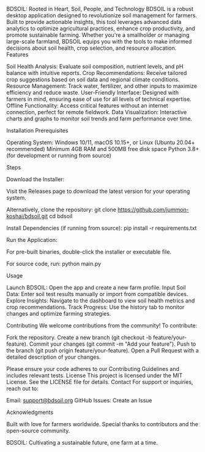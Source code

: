 BDSOIL: Rooted in Heart, Soil, People, and Technology
BDSOIL is a robust desktop application designed to revolutionize soil management for farmers. Built to provide actionable insights, this tool leverages advanced data analytics to optimize agricultural practices, enhance crop productivity, and promote sustainable farming. Whether you're a smallholder or managing large-scale farmland, BDSOIL equips you with the tools to make informed decisions about soil health, crop selection, and resource allocation.
Features

Soil Health Analysis: Evaluate soil composition, nutrient levels, and pH balance with intuitive reports.
Crop Recommendations: Receive tailored crop suggestions based on soil data and regional climate conditions.
Resource Management: Track water, fertilizer, and other inputs to maximize efficiency and reduce waste.
User-Friendly Interface: Designed with farmers in mind, ensuring ease of use for all levels of technical expertise.
Offline Functionality: Access critical features without an internet connection, perfect for remote fieldwork.
Data Visualization: Interactive charts and graphs to monitor soil trends and farm performance over time.

Installation
Prerequisites

Operating System: Windows 10/11, macOS 10.15+, or Linux (Ubuntu 20.04+ recommended)
Minimum 4GB RAM and 500MB free disk space
Python 3.8+ (for development or running from source)

Steps

Download the Installer:

Visit the Releases page to download the latest version for your operating system.

Alternatively, clone the repository:
git clone https://github.com/jummon-koshai/bdsoil.git
cd bdsoil




Install Dependencies (if running from source):
pip install -r requirements.txt


Run the Application:

For pre-built binaries, double-click the installer or executable file.

For source code, run:
python main.py





Usage

Launch BDSOIL: Open the app and create a new farm profile.
Input Soil Data: Enter soil test results manually or import from compatible devices.
Explore Insights: Navigate to the dashboard to view soil health metrics and crop recommendations.
Track Progress: Use the history tab to monitor changes and optimize farming strategies.

Contributing
We welcome contributions from the community! To contribute:

Fork the repository.
Create a new branch (git checkout -b feature/your-feature).
Commit your changes (git commit -m "Add your feature").
Push to the branch (git push origin feature/your-feature).
Open a Pull Request with a detailed description of your changes.

Please ensure your code adheres to our Contributing Guidelines and includes relevant tests.
License
This project is licensed under the MIT License. See the LICENSE file for details.
Contact
For support or inquiries, reach out to:

Email: support@bdsoil.org
GitHub Issues: Create an Issue

Acknowledgments

Built with love for farmers worldwide.
Special thanks to contributors and the open-source community.


BDSOIL: Cultivating a sustainable future, one farm at a time.
